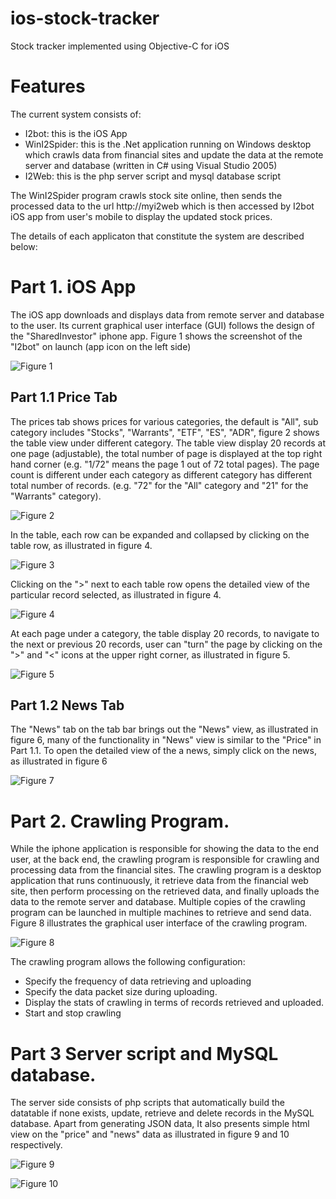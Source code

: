 # ios-stock-tracker

Stock tracker implemented using Objective-C for iOS

# Features

The current system consists of:

* I2bot: this is the iOS App
* WinI2Spider: this is the .Net application running on Windows desktop which crawls data from financial sites and update the data at the remote server and database (written in C# using Visual Studio 2005)
* I2Web: this is the php server script and mysql database script 

The WinI2Spider program crawls stock site online, then sends the processed data to the url http://myi2web which is then accessed by I2bot iOS app from user's mobile to display the updated stock prices.

The details of each applicaton that constitute the system are described below:

# Part 1. iOS App 

The iOS app downloads and displays data from remote server and database to the user. Its current graphical user interface (GUI) follows the design of the "SharedInvestor" iphone app. Figure 1 shows the screenshot of the "I2bot" on launch (app icon on the left side)

![Figure 1](images/image001.png)

## Part 1.1 Price Tab
The prices tab shows prices for various categories, the default is "All", sub category includes "Stocks", "Warrants", "ETF", "ES", "ADR", figure 2 shows the table view under different category. The table view display 20 records at one page (adjustable), the total number of page is displayed at the top right hand corner (e.g. "1/72" means the page 1 out of 72 total pages). The page count is different under each category as different category has different total number of records. (e.g. "72" for the "All" category and "21" for the "Warrants" category).

![Figure 2](images/image003.png)

In the table, each row can be expanded and collapsed by clicking on the table row, as illustrated in figure 4.

![Figure 3](images/image005.png)

Clicking on the ">" next to each table row opens the detailed view of the particular record selected, as illustrated in figure 4.

![Figure 4](images/image007.png)

At each page under a category, the table display 20 records, to navigate to the next or previous  20 records, user can "turn" the page by clicking on the ">" and "<" icons at the upper right corner, as illustrated in figure 5.

![Figure 5](images/image009.png)


## Part 1.2 News Tab
The "News" tab on the tab bar brings out the "News" view, as illustrated in figure 6, many of the functionality in "News" view is similar to the "Price" in Part 1.1. To open the detailed view of the a news, simply click on the news, as illustrated in figure 6

![Figure 7](images/image011.png)

# Part 2. Crawling Program.
While the iphone application is responsible for showing the data to the end user, at the back end, the crawling program is responsible for crawling and processing data from the financial sites. The crawling program is a desktop application that runs continuously, it retrieve data from the financial web site, then perform processing on the retrieved data, and finally uploads the data to the remote server and database. Multiple copies of the crawling program can be launched in multiple machines to retrieve and send data. Figure 8 illustrates the graphical user interface of the crawling program.

![Figure 8](images/image013.png)

The crawling program allows the following configuration:

* Specify the frequency of data retrieving and uploading
* Specify the data packet size during uploading.
* Display the stats of crawling in terms of records retrieved and uploaded.
* Start and stop crawling

# Part 3 Server script and MySQL database.
The server side consists of php scripts that automatically build the datatable if none exists, update, retrieve and delete records in the MySQL database. Apart from generating JSON data,  It also presents simple html view on the "price" and "news" data as illustrated in figure 9 and 10 respectively.


![Figure 9](images/image015.png)


![Figure 10](images/image017.png)
